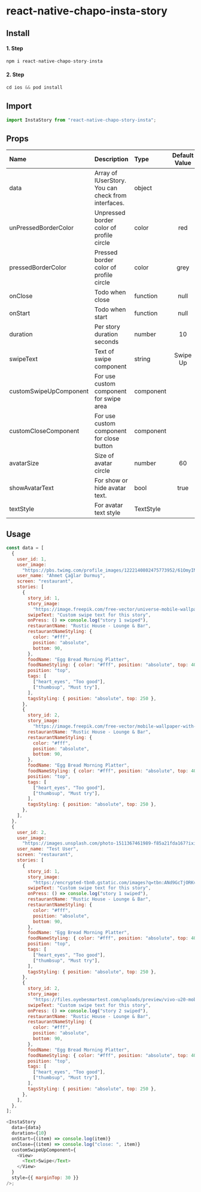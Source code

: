 # react-native-chapo-insta-story

## Install

#### 1. Step

```javascript
npm i react-native-chapo-story-insta
```

#### 2. Step

```javascript
cd ios && pod install
```

## Import

```javascript
import InstaStory from "react-native-chapo-story-insta";
```

## Props

| Name                   | Description                                         | Type      | Default Value |
| :--------------------- | :-------------------------------------------------- | :-------- | :-----------: |
| data                   | Array of IUserStory. You can check from interfaces. | object    |               |
| unPressedBorderColor   | Unpressed border color of profile circle            | color     |      red      |
| pressedBorderColor     | Pressed border color of profile circle              | color     |     grey      |
| onClose                | Todo when close                                     | function  |     null      |
| onStart                | Todo when start                                     | function  |     null      |
| duration               | Per story duration seconds                          | number    |      10       |
| swipeText              | Text of swipe component                             | string    |   Swipe Up    |
| customSwipeUpComponent | For use custom component for swipe area             | component |               |
| customCloseComponent   | For use custom component for close button           | component |               |
| avatarSize             | Size of avatar circle                               | number    |      60       |
| showAvatarText         | For show or hide avatar text.                       | bool      |     true      |
| textStyle              | For avatar text style                               | TextStyle |               |

## Usage

```javascript
const data = [
  {
    user_id: 1,
    user_image:
      "https://pbs.twimg.com/profile_images/1222140802475773952/61OmyINj.jpg",
    user_name: "Ahmet Çağlar Durmuş",
    screen: "restaurant",
    stories: [
      {
        story_id: 1,
        story_image:
          "https://image.freepik.com/free-vector/universe-mobile-wallpaper-with-planets_79603-600.jpg",
        swipeText: "Custom swipe text for this story",
        onPress: () => console.log("story 1 swiped"),
        restaurantName: "Rustic House - Lounge & Bar",
        restaurantNameStyling: {
          color: "#fff",
          position: "absolute",
          bottom: 90,
        },
        foodName: "Egg Bread Morning Platter",
        foodNameStyling: { color: "#fff", position: "absolute", top: 40 },
        position: "top",
        tags: [
          ["heart_eyes", "Too good"],
          ["thumbsup", "Must try"],
        ],
        tagsStyling: { position: "absolute", top: 250 },
      },
      {
        story_id: 2,
        story_image:
          "https://image.freepik.com/free-vector/mobile-wallpaper-with-fluid-shapes_79603-601.jpg",
        restaurantName: "Rustic House - Lounge & Bar",
        restaurantNameStyling: {
          color: "#fff",
          position: "absolute",
          bottom: 90,
        },
        foodName: "Egg Bread Morning Platter",
        foodNameStyling: { color: "#fff", position: "absolute", top: 40 },
        position: "top",
        tags: [
          ["heart_eyes", "Too good"],
          ["thumbsup", "Must try"],
        ],
        tagsStyling: { position: "absolute", top: 250 },
      },
    ],
  },
  {
    user_id: 2,
    user_image:
      "https://images.unsplash.com/photo-1511367461989-f85a21fda167?ixid=MnwxMjA3fDB8MHxzZWFyY2h8Mnx8cHJvZmlsZXxlbnwwfHwwfHw%3D&ixlib=rb-1.2.1&w=1000&q=80",
    user_name: "Test User",
    screen: "restaurant",
    stories: [
      {
        story_id: 1,
        story_image:
          "https://encrypted-tbn0.gstatic.com/images?q=tbn:ANd9GcTjORKvjcbMRGYPR3QIs3MofoWkD4wHzRd_eg&usqp=CAU",
        swipeText: "Custom swipe text for this story",
        onPress: () => console.log("story 1 swiped"),
        restaurantName: "Rustic House - Lounge & Bar",
        restaurantNameStyling: {
          color: "#fff",
          position: "absolute",
          bottom: 90,
        },
        foodName: "Egg Bread Morning Platter",
        foodNameStyling: { color: "#fff", position: "absolute", top: 40 },
        position: "top",
        tags: [
          ["heart_eyes", "Too good"],
          ["thumbsup", "Must try"],
        ],
        tagsStyling: { position: "absolute", top: 250 },
      },
      {
        story_id: 2,
        story_image:
          "https://files.oyebesmartest.com/uploads/preview/vivo-u20-mobile-wallpaper-full-hd-(1)qm6qyz9v60.jpg",
        swipeText: "Custom swipe text for this story",
        onPress: () => console.log("story 2 swiped"),
        restaurantName: "Rustic House - Lounge & Bar",
        restaurantNameStyling: {
          color: "#fff",
          position: "absolute",
          bottom: 90,
        },
        foodName: "Egg Bread Morning Platter",
        foodNameStyling: { color: "#fff", position: "absolute", top: 40 },
        position: "top",
        tags: [
          ["heart_eyes", "Too good"],
          ["thumbsup", "Must try"],
        ],
        tagsStyling: { position: "absolute", top: 250 },
      },
    ],
  },
];

<InstaStory
  data={data}
  duration={10}
  onStart={(item) => console.log(item)}
  onClose={(item) => console.log("close: ", item)}
  customSwipeUpComponent={
    <View>
      <Text>Swipe</Text>
    </View>
  }
  style={{ marginTop: 30 }}
/>;
```
